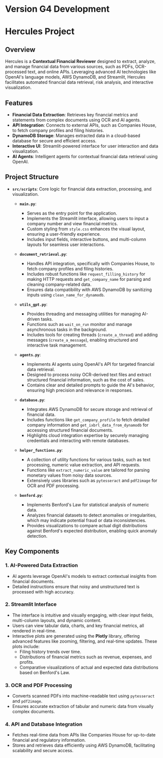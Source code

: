 # Version G4 Development
# Hercules Project

## Overview
Hercules is a **Contextual Financial Reviewer** designed to extract, analyze, and manage financial data from various sources, such as PDFs, OCR-processed text, and online APIs. Leveraging advanced AI technologies like OpenAI's language models, AWS DynamoDB, and Streamlit, Hercules facilitates automated financial data retrieval, risk analysis, and interactive visualization.

## Features
- **Financial Data Extraction**: Retrieves key financial metrics and statements from complex documents using OCR and AI agents.
- **API Integration**: Connects to external APIs, such as Companies House, to fetch company profiles and filing histories.
- **DynamoDB Storage**: Manages extracted data in a cloud-based database for secure and efficient access.
- **Interactive UI**: Streamlit-powered interface for user interaction and data visualization.
- **AI Agents**: Intelligent agents for contextual financial data retrieval using OpenAI.

## Project Structure
- **`src/scripts`**: Core logic for financial data extraction, processing, and visualization.
  - **`main.py`**: 
    - Serves as the entry point for the application. 
    - Implements the Streamlit interface, allowing users to input a company number and view financial metrics.
    - Custom styling from `style.css` enhances the visual layout, ensuring a user-friendly experience.
    - Includes input fields, interactive buttons, and multi-column layouts for seamless user interactions.

  - **`document_retrieval.py`**: 
    - Handles API integration, specifically with Companies House, to fetch company profiles and filing histories.
    - Includes robust functions like `request_filling_history` for making HTTP requests and `get_company_name` for parsing and cleaning company-related data.
    - Ensures data compatibility with AWS DynamoDB by sanitizing inputs using `clean_name_for_dynamodb`.

  - **`utils_gpt.py`**: 
    - Provides threading and messaging utilities for managing AI-driven tasks.
    - Functions such as `wait_on_run` monitor and manage asynchronous tasks in the background.
    - Includes tools for creating threads (`create_a_thread`) and adding messages (`create_a_message`), enabling structured and interactive task management.

  - **`agents.py`**: 
    - Implements AI agents using OpenAI's API for targeted financial data retrieval.
    - Designed to process noisy OCR-derived text files and extract structured financial information, such as the cost of sales.
    - Contains clear and detailed prompts to guide the AI's behavior, ensuring high precision and relevance in responses.

  - **`database.py`**: 
    - Integrates AWS DynamoDB for secure storage and retrieval of financial data.
    - Includes functions like `get_company_profile` to fetch detailed company information and `get_ixbrl_data_from_dynamodb` for accessing structured financial documents.
    - Highlights cloud integration expertise by securely managing credentials and interacting with remote databases.

  - **`helper_functions.py`**: 
    - A collection of utility functions for various tasks, such as text processing, numeric value extraction, and API requests.
    - Functions like `extract_numeric_value` are tailored for parsing monetary values from noisy data sources.
    - Extensively uses libraries such as `pytesseract` and `pdf2image` for OCR and PDF processing.

  - **`benford.py`**:
    - Implements Benford's Law for statistical analysis of numeric data. 
    - Analyzes financial datasets to detect anomalies or irregularities, which may indicate potential fraud or data inconsistencies.
    - Provides visualizations to compare actual digit distributions against Benford's expected distribution, enabling quick anomaly detection.

## Key Components
### 1. **AI-Powered Data Extraction**
   - AI agents leverage OpenAI's models to extract contextual insights from financial documents.
   - Detailed instructions ensure that noisy and unstructured text is processed with high accuracy.

### 2. **Streamlit Interface**
   - The interface is intuitive and visually engaging, with clear input fields, multi-column layouts, and dynamic content.
   - Users can view tabular data, charts, and key financial metrics, all rendered in real-time.
   - Interactive plots are generated using the **Plotly** library, offering advanced features like zooming, filtering, and real-time updates. These plots include:
     - Filing history trends over time.
     - Distributions of financial metrics such as revenue, expenses, and profits.
     - Comparative visualizations of actual and expected data distributions based on Benford's Law.

### 3. **OCR and PDF Processing**
   - Converts scanned PDFs into machine-readable text using `pytesseract` and `pdf2image`.
   - Ensures accurate extraction of tabular and numeric data from visually complex documents.

### 4. **API and Database Integration**
   - Fetches real-time data from APIs like Companies House for up-to-date financial and regulatory information.
   - Stores and retrieves data efficiently using AWS DynamoDB, facilitating scalability and secure access.

